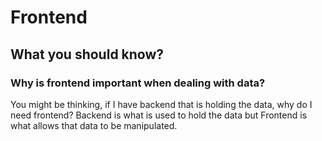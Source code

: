 # Frontend

## What you should know?

### Why is frontend important when dealing with data?
You might be thinking, if I have backend that is holding the data, why do I need frontend? 
Backend is what is used to hold the data but Frontend is what allows that data to be manipulated.
